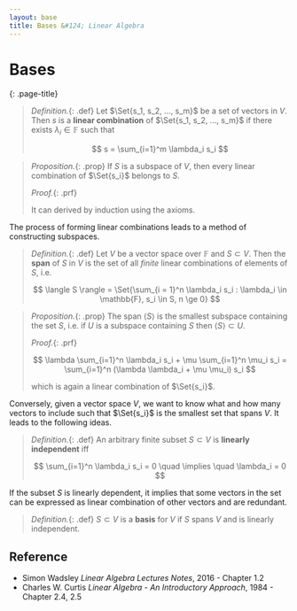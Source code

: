 ```yaml
---
layout: base
title: Bases &#124; Linear Algebra
---
```


# Bases
{: .page-title}

> *Definition.*{: .def}
> Let $\Set{s_1, s_2, ..., s_m}$ be a set of vectors in $V$.
> Then $s$ is a **linear combination** of $\Set{s_1, s_2, ..., s_m}$ if there exists $\lambda_i \in \mathbb{F}$ such that
>
> $$
  s = \sum_{i=1}^m \lambda_i s_i
  $$

> *Proposition.*{: .prop}
> If $S$ is a subspace of $V$, then every linear combination of $\Set{s_i}$ belongs to $S$.
>
> *Proof.*{: .prf}
>
> It can derived by induction using the axioms.

The process of forming linear combinations leads to a method of constructing subspaces.

> *Definition.*{: .def}
> Let $V$ be a vector space over $\mathbb{F}$ and $S \subset V$.
> Then the **span** of $S$ in $V$ is the set of all _finite_ linear combinations of elements of $S$, i.e.
>
> $$
  \langle S \rangle = \Set{\sum_{i = 1}^n \lambda_i s_i : \lambda_i \in \mathbb{F}, s_i \in S, n \ge 0}
  $$

> *Proposition.*{: .prop}
> The span $\langle S \rangle$ is the smallest subspace containing the set $S$, i.e.
> if $U$ is a subspace containing $S$ then $\langle S \rangle \subset U$.
>
> *Proof.*{: .prf}
>
> $$
  \lambda \sum_{i=1}^n \lambda_i s_i + \mu \sum_{i=1}^n \mu_i s_i = \sum_{i=1}^n (\lambda \lambda_i + \mu \mu_i) s_i
  $$
>
> which is again a linear combination of $\Set{s_i}$.

Conversely, given a vector space $V$, we want to know what and how many vectors to include such that $\Set{s_i}$ is the smallest set that spans $V$.
It leads to the following ideas.

> *Definition.*{: .def}
> An arbitrary finite subset $S \subset V$ is **linearly independent** iff
>
> $$
  \sum_{i=1}^n \lambda_i s_i = 0 \quad \implies \quad \lambda_i = 0
  $$

If the subset $S$ is linearly dependent, it implies that some vectors in the set can be expressed as linear combination of other vectors and are redundant.

> *Definition.*{: .def}
> $S \subset V$ is a **basis** for $V$ if $S$ spans $V$ and is linearly independent.

## Reference

* Simon Wadsley _Linear Algebra Lectures Notes_, 2016 - Chapter 1.2
* Charles W. Curtis _Linear Algebra - An Introductory Approach_, 1984 - Chapter 2.4, 2.5
